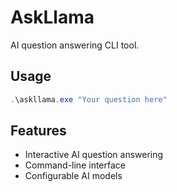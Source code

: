 # AskLlama

AI question answering CLI tool.

## Usage

```powershell
.\askllama.exe "Your question here"
```

## Features

- Interactive AI question answering
- Command-line interface
- Configurable AI models
